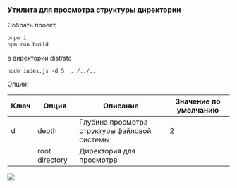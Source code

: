 ### Утилита для просмотра структуры директории

Собрать проект,

```sh
pnpm i
npm run build
```

в директории dist/stc

```
node index.js -d 5  ../../..
```

Опции:

| Ключ | Опция          | Описание                                     | Значение по умолчанию |
| ---- | -------------- | -------------------------------------------- | --------------------- |
| d    | depth          | Глубина просмотра структуры файловой системы | 2                     |
|      | root directory | Директория для просмотрв                     |                       |

![](doc/Peek%202022-01-17%2009-25.gif)
